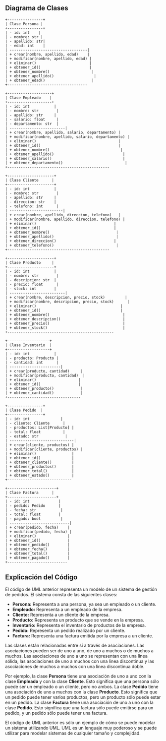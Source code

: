 ## Diagrama de Clases

```
+----------------+
| Clase Persona |
+----------------+
| - id: int    |
| - nombre: str |
| - apellido: str|
| - edad: int    |
| -----------------------------------|
| + crear(nombre, apellido, edad)    |
| + modificar(nombre, apellido, edad) |
| + eliminar()                        |
| + obtener_id()                      |
| + obtener_nombre()                   |
| + obtener_apellido()                  |
| + obtener_edad()                     |
+------------------------------------

+--------------------+
| Clase Empleado    |
+--------------------+
| - id: int           |
| - nombre: str        |
| - apellido: str     |
| - salario: float     |
| - departamento: str  |
| -------------------------|
| + crear(nombre, apellido, salario, departamento) |
| + modificar(nombre, apellido, salario, departamento) |
| + eliminar()                                     |
| + obtener_id()                                   |
| + obtener_nombre()                                |
| + obtener_apellido()                               |
| + obtener_salario()                                |
| + obtener_departamento()                            |
+----------------------------------------------

+---------------------+
| Clase Cliente      |
+---------------------+
| - id: int           |
| - nombre: str        |
| - apellido: str     |
| - direccion: str    |
| - telefono: int      |
| ------------------------|
| + crear(nombre, apellido, direccion, telefono)   |
| + modificar(nombre, apellido, direccion, telefono) |
| + eliminar()                                   |
| + obtener_id()                                 |
| + obtener_nombre()                              |
| + obtener_apellido()                            |
| + obtener_direccion()                          |
| + obtener_telefono()                            |
+----------------------------------------------

+---------------------+
| Clase Producto     |
+---------------------+
| - id: int           |
| - nombre: str        |
| - descripcion: str  |
| - precio: float      |
| - stock: int        |
| -------------------------|
| + crear(nombre, descripcion, precio, stock)         |
| + modificar(nombre, descripcion, precio, stock)      |
| + eliminar()                                      |
| + obtener_id()                                    |
| + obtener_nombre()                                 |
| + obtener_descripcion()                            |
| + obtener_precio()                                 |
| + obtener_stock()                                  |
+------------------------------------------------

+-------------------+
| Clase Inventario  |
+-------------------+
| - id: int           |
| - producto: Producto |
| - cantidad: int      |
| -----------------------|
| + crear(producto, cantidad)     |
| + modificar(producto, cantidad)  |
| + eliminar()                   |
| + obtener_id()                 |
| + obtener_producto()            |
| + obtener_cantidad()            |
+---------------------------------

+----------------+
| Clase Pedido  |
+----------------+
| - id: int              |
| - cliente: Cliente      |
| - productos: List[Producto] |
| - total: float          |
| - estado: str            |
| -----------------------------|
| + crear(cliente, productos) |
| + modificar(cliente, productos) |
| + eliminar()                |
| + obtener_id()              |
| + obtener_cliente()         |
| + obtener_productos()       |
| + obtener_total()           |
| + obtener_estado()          |
+-----------------------------

+----------------------+
| Clase Factura      |
+----------------------+
| - id: int             |
| - pedido: Pedido      |
| - fecha: str           |
| - total: float        |
| - pagado: bool         |
| ---------------------------|
| + crear(pedido, fecha)    |
| + modificar(pedido, fecha) |
| + eliminar()              |
| + obtener_id()            |
| + obtener_pedido()        |
| + obtener_fecha()         |
| + obtener_total()         |
| + obtener_pagado()        |
+---------------------------
```

## Explicación del Código

El código de UML anterior representa un modelo de un sistema de gestión de pedidos. El sistema consta de las siguientes clases:

* **Persona:** Representa a una persona, ya sea un empleado o un cliente.
* **Empleado:** Representa a un empleado de la empresa.
* **Cliente:** Representa a un cliente de la empresa.
* **Producto:** Representa un producto que se vende en la empresa.
* **Inventario:** Representa el inventario de productos de la empresa.
* **Pedido:** Representa un pedido realizado por un cliente.
* **Factura:** Representa una factura emitida por la empresa a un cliente.

Las clases están relacionadas entre sí a través de asociaciones. Las asociaciones pueden ser de uno a uno, de uno a muchos o de muchos a muchos. Las asociaciones de uno a uno se representan con una línea sólida, las asociaciones de uno a muchos con una línea discontinua y las asociaciones de muchos a muchos con una línea discontinua doble.

Por ejemplo, la clase **Persona** tiene una asociación de uno a uno con la clase **Empleado** y con la clase **Cliente**. Esto significa que una persona sólo puede ser un empleado o un cliente, pero no ambos. La clase **Pedido** tiene una asociación de uno a muchos con la clase **Producto**. Esto significa que un pedido puede tener varios productos, pero un producto sólo puede estar en un pedido. La clase **Factura** tiene una asociación de uno a uno con la clase **Pedido**. Esto significa que una factura sólo puede emitirse para un pedido, y un pedido sólo puede tener una factura.

El código de UML anterior es sólo un ejemplo de cómo se puede modelar un sistema utilizando UML. UML es un lenguaje muy poderoso y se puede utilizar para modelar sistemas de cualquier tamaño y complejidad.